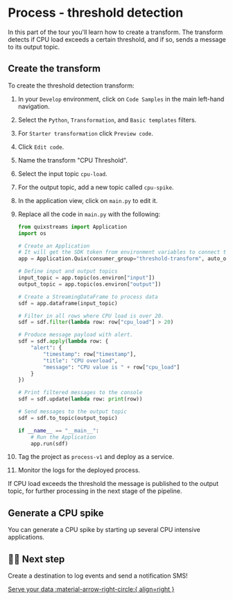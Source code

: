 # Process - threshold detection

In this part of the tour you'll learn how to create a transform. The transform detects if CPU load exceeds a certain threshold, and if so, sends a message to its output topic.

## Create the transform

To create the threshold detection transform:

1. In your `Develop` environment, click on `Code Samples` in the main left-hand navigation. 
2. Select the `Python`, `Transformation`, and `Basic templates` filters.
3. For `Starter transformation` click `Preview code`.
4. Click `Edit code`.
5. Name the transform "CPU Threshold".
6. Select the input topic `cpu-load`.
7. For the output topic, add a new topic called `cpu-spike`.
8. In the application view, click on `main.py` to edit it.
9. Replace all the code in `main.py` with the following:

    ``` python
    from quixstreams import Application
    import os

    # Create an Application
    # It will get the SDK token from environment variables to connect to Quix Kafka
    app = Application.Quix(consumer_group="threshold-transform", auto_offset_reset="latest")

    # Define input and output topics
    input_topic = app.topic(os.environ["input"])
    output_topic = app.topic(os.environ["output"])

    # Create a StreamingDataFrame to process data
    sdf = app.dataframe(input_topic)

    # Filter in all rows where CPU load is over 20.
    sdf = sdf.filter(lambda row: row["cpu_load"] > 20)

    # Produce message payload with alert.
    sdf = sdf.apply(lambda row: {
        "alert": {
            "timestamp": row["timestamp"],
            "title": "CPU overload",
            "message": "CPU value is " + row["cpu_load"]
        }
    })

    # Print filtered messages to the console
    sdf = sdf.update(lambda row: print(row))

    # Send messages to the output topic
    sdf = sdf.to_topic(output_topic)

    if __name__ == "__main__":
        # Run the Application
        app.run(sdf)
    ```

11. Tag the project as `process-v1` and deploy as a service.
12. Monitor the logs for the deployed process.

If CPU load exceeds the threshold the message is published to the output topic, for further processing in the next stage of the pipeline. 

## Generate a CPU spike

You can generate a CPU spike by starting up several CPU intensive applications. 

## 🏃‍♀️ Next step

Create a destination to log events and send a notification SMS!

[Serve your data :material-arrow-right-circle:{ align=right }](./serve-sms.md)
